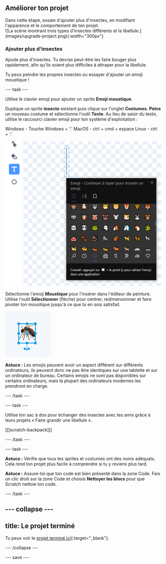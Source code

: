 ## Améliorer ton projet

<div style="display: flex; flex-wrap: wrap">
<div style="flex-basis: 200px; flex-grow: 1; margin-right: 15px;">
Dans cette étape, essaie d'ajouter plus d'insectes, en modifiant l'apparence et le comportement de ton projet.
</div>
<div>
![La scène montrant trois types d'insectes différents et la libellule.](images/upgrade-project.png){:width="300px"}
</div>
</div>

### Ajouter plus d'insectes

Ajoute plus d'insectes. Tu devras peut-être les faire bouger plus rapidement, afin qu'ils soient plus difficiles à attraper pour la libellule.

Tu peux peindre tes propres insectes ou essayer d'ajouter un emoji moustique !

--- task ---

Utilise le clavier emoji pour ajouter un sprite **Emoji moustique**.

Duplique un sprite **insecte** existant puis clique sur l'onglet **Costumes**. **Peins** un nouveau costume et sélectionne l'outil **Texte**. Au lieu de saisir du texte, utilise le raccourci clavier emoji pour ton système d'exploitation :

Windows - Touche Windows + '.' 
MacOS - ctrl + cmd + espace 
Linux - ctrl + '.'

![Le clavier emoji contextuel avec la catégorie "animaux et nature" sélectionnée.](images/emoji-keyboard.png)

Sélectionne l'emoji **Moustique** pour l'insérer dans l'éditeur de peinture. Utilise l'outil **Sélectionner** (flèche) pour centrer, redimensionner et faire pivoter ton moustique jusqu'à ce que tu en sois satisfait.

![L'emoji moustique dans l'éditeur de peinture.](images/emoji-mosquito.png)

**Astuce :** Les emojis peuvent avoir un aspect différent sur différents ordinateurs, ils peuvent donc ne pas être identiques sur une tablette et sur un ordinateur de bureau. Certains emojis ne sont pas disponibles sur certains ordinateurs, mais la plupart des ordinateurs modernes les prendront en charge.

--- /task ---

--- task ---

Utilise ton sac à dos pour échanger des insectes avec tes amis grâce à leurs projets « Faire grandir une libellule ».

[[[scratch-backpack]]]

--- /task ---

--- task ---

**Astuce :** Vérifie que tous tes sprites et costumes ont des noms adéquats. Cela rend ton projet plus facile à comprendre si tu y reviens plus tard.

**Astuce :** Assure-toi que ton code est bien présenté dans la zone Code. Fais un clic droit sur la zone Code et choisis **Nettoyer les blocs** pour que Scratch nettoie ton code.

--- /task ---

--- collapse ---
---
title: Le projet terminé
---

Tu peux voir le [projet terminé ici](https://scratch.mit.edu/projects/657504105/){:target="_blank"}.

--- /collapse ---

--- save ---
